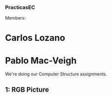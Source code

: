 ### PracticasEC

Members: 
# Carlos Lozano
# Pablo Mac-Veigh

We're doing our Computer Structure assignments.

## 1: RGB Picture
